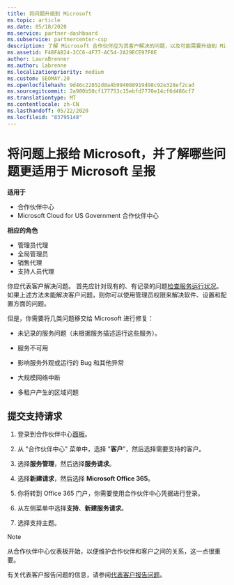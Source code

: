 ```yaml
---
title: 将问题升级到 Microsoft
ms.topic: article
ms.date: 05/18/2020
ms.service: partner-dashboard
ms.subservice: partnercenter-csp
description: 了解 Microsoft 合作伙伴应为其客户解决的问题，以及可能需要升级到 Microsoft 的问题。
ms.assetid: F4BFAB24-2CC6-4F77-AC54-2A29ECE97F0E
author: LauraBrenner
ms.author: labrenne
ms.localizationpriority: medium
ms.custom: SEOMAY.20
ms.openlocfilehash: 9d46c22852d8a4b994088919d98c92e328ef2cad
ms.sourcegitcommit: 2a980b50cf177753c15ebfd7770e14cf6d486cf7
ms.translationtype: MT
ms.contentlocale: zh-CN
ms.lasthandoff: 05/22/2020
ms.locfileid: "83795148"
---
```

# <a name="escalate-problems-to-microsoft-and-learn-which-issues-are-more-suited-to-microsoft-escalation"></a>将问题上报给 Microsoft，并了解哪些问题更适用于 Microsoft 呈报  

**适用于**

- 合作伙伴中心
- Microsoft Cloud for US Government 合作伙伴中心

**相应的角色**

- 管理员代理
- 全局管理员
- 销售代理
- 支持人员代理

你应代表客户解决问题。 首先应针对现有的、有记录的问题[检查服务运行状况](check-service-health.md)。 如果上述方法未能解决客户问题，则你可以使用管理员权限来解决软件、设置和配置方面的问题。

但是，你需要将几类问题移交给 Microsoft 进行修复：

- 未记录的服务问题（未根据服务描述运行这些服务）。

- 服务不可用

- 影响服务外观或运行的 Bug 和其他异常

- 大规模网络中断

- 多租户产生的区域问题

## <a name="submit-a-support-request"></a>提交支持请求

1. 登录到合作伙伴中心[面板](https://partner.microsoft.com/dashboard)。

2. 从 "合作伙伴中心" 菜单中，选择 "**客户**"，然后选择需要支持的客户。

3. 选择**服务管理**，然后选择**服务请求**。

4. 选择**新建请求**，然后选择 **Microsoft Office 365**。

5. 你将转到 Office 365 门户，你需要使用合作伙伴中心凭据进行登录。

6. 从左侧菜单中选择**支持**、**新建服务请求**。

7. 选择支持主题。

>[!NOTE]
>从合作伙伴中心仪表板开始，以便维护合作伙伴和客户之间的关系，这一点很重要。 


有关代表客户报告问题的信息，请参阅[代表客户报告问题](report-problems-on-behalf-of-a-customer.md)。

 

 



